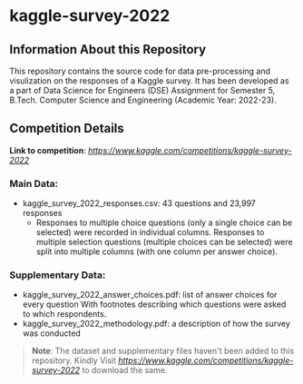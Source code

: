 # kaggle-survey-2022

## **Information About this Repository**
This repository contains the source code for data pre-processing and visulization on the responses of a Kaggle survey. It has been developed as a part of Data Science for Engineers (DSE) Assignment for Semester 5, B.Tech. Computer Science and Engineering (Academic Year: 2022-23).

## **Competition Details**
**Link to competition**: *https://www.kaggle.com/competitions/kaggle-survey-2022*

### Main Data:
* kaggle_survey_2022_responses.csv: 43 questions and 23,997 responses
    - Responses to multiple choice questions (only a single choice can be selected) were recorded in individual columns. Responses to multiple selection questions (multiple choices can be selected) were split into multiple columns (with one column per answer choice).

### Supplementary Data:
* kaggle_survey_2022_answer_choices.pdf: list of answer choices for every question
With footnotes describing which questions were asked to which respondents.
* kaggle_survey_2022_methodology.pdf: a description of how the survey was conducted

> **Note**: The dataset and supplementary files haven't been added to this repository. Kindly Visit *https://www.kaggle.com/competitions/kaggle-survey-2022* to download the same.
